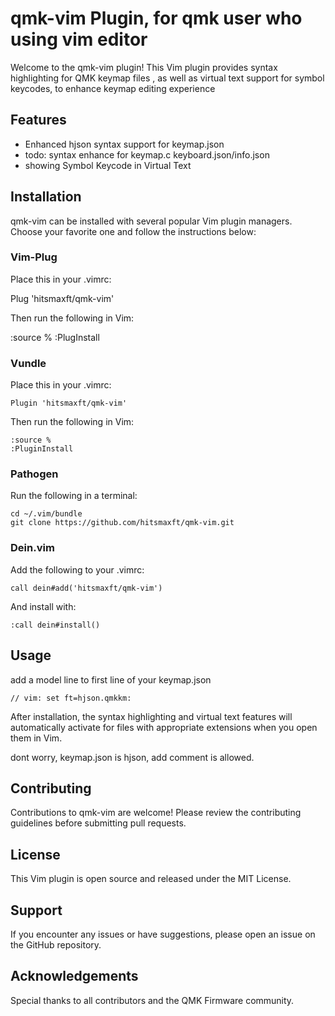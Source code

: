 # qmk-vim Plugin, for qmk user who using vim editor

Welcome to the qmk-vim plugin! This Vim plugin provides syntax highlighting for QMK keymap files , as well as virtual text support for symbol keycodes, to enhance keymap  editing  experience

## Features

- Enhanced hjson syntax support for keymap.json
- todo: syntax enhance for keymap.c keyboard.json/info.json
- showing  Symbol Keycode in Virtual Text

## Installation

qmk-vim can be installed with several popular Vim plugin managers. Choose your favorite one and follow the instructions below:

### Vim-Plug

Place this in your .vimrc:

Plug 'hitsmaxft/qmk-vim'

Then run the following in Vim:

:source %
:PlugInstall

### Vundle

Place this in your .vimrc:

```vim
Plugin 'hitsmaxft/qmk-vim'
```

Then run the following in Vim:

```
:source %
:PluginInstall
```

### Pathogen

Run the following in a terminal:

```shell
cd ~/.vim/bundle
git clone https://github.com/hitsmaxft/qmk-vim.git
```

### Dein.vim

Add the following to your .vimrc:

```vim
call dein#add('hitsmaxft/qmk-vim')
```

And install with:

```
:call dein#install()
```


## Usage

add a model line to first line of your keymap.json

```vim
// vim: set ft=hjson.qmkkm:
```

After installation, the syntax highlighting and virtual text features will automatically activate for files with appropriate extensions when you open them in Vim.

dont worry, keymap.json is hjson, add comment is allowed.


## Contributing

Contributions to qmk-vim are welcome! Please review the contributing guidelines before submitting pull requests.

## License

This Vim plugin is open source and released under the MIT License.

## Support

If you encounter any issues or have suggestions, please open an issue on the GitHub repository.

## Acknowledgements

Special thanks to all contributors and the QMK Firmware community.
